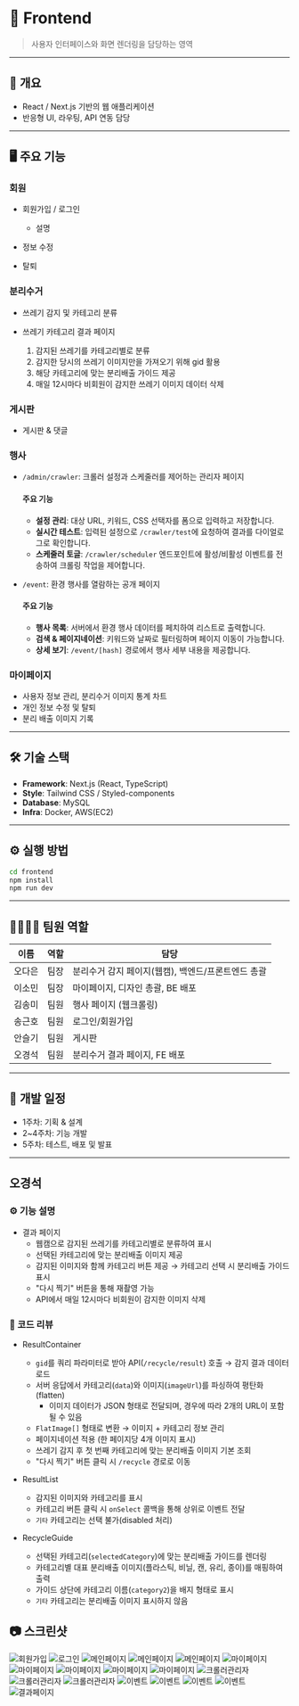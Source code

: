 # 🎨 Frontend

> 사용자 인터페이스와 화면 렌더링을 담당하는 영역

---

## 📌 개요

- React / Next.js 기반의 웹 애플리케이션
- 반응형 UI, 라우팅, API 연동 담당

---

## 🖥️ 주요 기능

### 회원

- 회원가입 / 로그인

  - 설명

- 정보 수정
- 탈퇴

### 분리수거

- 쓰레기 감지 및 카테고리 분류

- 쓰레기 카테고리 결과 페이지

  1. 감지된 쓰레기를 카테고리별로 분류
  2. 감지한 당시의 쓰레기 이미지만을 가져오기 위해 gid 활용
  3. 해당 카테고리에 맞는 분리배출 가이드 제공
  4. 매일 12시마다 비회원이 감지한 쓰레기 이미지 데이터 삭제

### 게시판

- 게시판 & 댓글

### 행사
- `/admin/crawler`: 크롤러 설정과 스케줄러를 제어하는 관리자 페이지
  #### 주요 기능
   - **설정 관리**: 대상 URL, 키워드, CSS 선택자를 폼으로 입력하고 저장합니다.
   - **실시간 테스트**: 입력된 설정으로 `/crawler/test`에 요청하여 결과를 다이얼로그로 확인합니다.
   - **스케줄러 토글**: `/crawler/scheduler` 엔드포인트에 활성/비활성 이벤트를 전송하여 크롤링 작업을 제어합니다.
        
- `/event`: 환경 행사를 열람하는 공개 페이지
  #### 주요 기능
   - **행사 목록**: 서버에서 환경 행사 데이터를 페치하여 리스트로 출력합니다.
   - **검색 & 페이지네이션**: 키워드와 날짜로 필터링하며 페이지 이동이 가능합니다.
   - **상세 보기**: `/event/[hash]` 경로에서 행사 세부 내용을 제공합니다.



### 마이페이지

- 사용자 정보 관리, 분리수거 이미지 통계 차트
- 개인 정보 수정 및 탈퇴
- 분리 배출 이미지 기록

---

## 🛠️ 기술 스택

- **Framework**: Next.js (React, TypeScript)
- **Style**: Tailwind CSS / Styled-components
- **Database**: MySQL
- **Infra**: Docker, AWS(EC2)

---

## ⚙️ 실행 방법

```bash
cd frontend
npm install
npm run dev
```

---

## 👨‍👩‍👧‍👦 팀원 역할

| 이름   | 역할 | 담당                                               |
| ------ | ---- | -------------------------------------------------- |
| 오다은 | 팀장 | 분리수거 감지 페이지(웹캠), 백엔드/프론트엔드 총괄 |
| 이소민 | 팀장 | 마이페이지, 디자인 총괄, BE 배포                   |
| 김송미 | 팀원 | 행사 페이지 (웹크롤링)                             |
| 송근호 | 팀원 | 로그인/회원가입                                    |
| 안슬기 | 팀원 | 게시판                                             |
| 오경석 | 팀원 | 분리수거 결과 페이지, FE 배포                      |

---

## 📅 개발 일정

- 1주차: 기획 & 설계
- 2~4주차: 기능 개발
- 5주차: 테스트, 배포 및 발표

---
## 오경석 

### ⚙️ 기능 설명  

- 결과 페이지  
  - 웹캠으로 감지된 쓰레기를 카테고리별로 분류하여 표시 
  - 선택된 카테고리에 맞는 분리배출 이미지 제공 
  - 감지된 이미지와 함께 카테고리 버튼 제공 → 카테고리 선택 시 분리배출 가이드 표시 
  - "다시 찍기" 버튼을 통해 재촬영 가능  
  - API에서 매일 12시마다 비회원이 감지한 이미지 삭제  


### 📝 코드 리뷰

- ResultContainer  
  - `gid`를 쿼리 파라미터로 받아 API(`/recycle/result`) 호출 → 감지 결과 데이터 로드  
  - 서버 응답에서 카테고리(`data`)와 이미지(`imageUrl`)를 파싱하여 평탄화(flatten)  
    - 이미지 데이터가 JSON 형태로 전달되며, 경우에 따라 2개의 URL이 포함될 수 있음 
  - `FlatImage[]` 형태로 변환 → 이미지 + 카테고리 정보 관리  
  - 페이지네이션 적용 (한 페이지당 4개 이미지 표시)   
  - 쓰레기 감지 후 첫 번째 카테고리에 맞는 분리배출 이미지 기본 조회  
  - "다시 찍기" 버튼 클릭 시 `/recycle` 경로로 이동  

- ResultList  
  - 감지된 이미지와 카테고리를 표시  
  - 카테고리 버튼 클릭 시 `onSelect` 콜백을 통해 상위로 이벤트 전달  
  - `기타` 카테고리는 선택 불가(disabled 처리)  

- RecycleGuide   
  - 선택된 카테고리(`selectedCategory`)에 맞는 분리배출 가이드를 렌더링  
  - 카테고리별 대표 분리배출 이미지(플라스틱, 비닐, 캔, 유리, 종이)를 매핑하여 출력  
  - 가이드 상단에 카테고리 이름(`category2`)을 배지 형태로 표시    
  - `기타` 카테고리는 분리배출 이미지 표시하지 않음  


## 📷 스크린샷
![회원가입](src/app/_global/assets/images/joinPage.png)
![로그인](src/app/_global/assets/images/loginPage.png)
![메인페이지](src/app/_global/assets/images/mainModal.png)
![메인페이지](src/app/_global/assets/images/mainPage1.png)
![메인페이지](src/app/_global/assets/images/mainPage2.png)
![마이페이지](src/app/_global/assets/images/mypageHome1.png)
![마이페이지](src/app/_global/assets/images/mypageHome2.png)
![마이페이지](src/app/_global/assets/images/profilePage1.png)
![마이페이지](src/app/_global/assets/images/profilePage2.png)
![마이페이지](src/app/_global/assets/images/recyclePage.png)
![크롤러관리자](src/app/_global/assets/images/crawler_admin.png)
![크롤러관리자](src/app/_global/assets/images/crawler_admin.png)
![크롤러관리자](src/app/_global/assets/images/crawler_admin.png)
![이벤트](src/app/_global/assets/images/crawler_user1.png)
![이벤트](src/app/_global/assets/images/crawler_user2.png)
![이벤트](src/app/_global/assets/images/crawler_user3.png)
![이벤트](src/app/_global/assets/images/crawler_user4.png)
![결과페이지](src/app/_global/assets/images/recycleResult.png)

